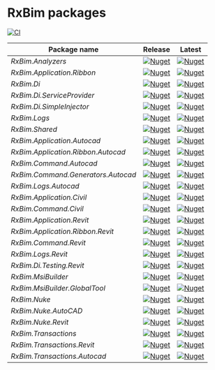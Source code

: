 # RxBim packages

[![CI](https://github.com/ReactiveBIM/RxBim/actions/workflows/CI.yml/badge.svg)](https://github.com/ReactiveBIM/RxBim/actions)

| Package name                       | Release                                                                                                                                                 | Latest                                                                                                                                                                    |
|------------------------------------|---------------------------------------------------------------------------------------------------------------------------------------------------------|---------------------------------------------------------------------------------------------------------------------------------------------------------------------------|
| *RxBim.Analyzers*                  | [![Nuget](https://img.shields.io/nuget/v/RxBim.Analyzers?style=flat)](https://www.nuget.org/packages/RxBim.Analyzers)                                   | [![Nuget](https://img.shields.io/nuget/vpre/RxBim.Analyzers?style=flat)](https://www.nuget.org/packages/RxBim.Analyzers/absoluteLatest)                                   |
| *RxBim.Application.Ribbon*         | [![Nuget](https://img.shields.io/nuget/v/RxBim.Application.Ribbon?style=flat)](https://www.nuget.org/packages/RxBim.Application.Ribbon)                 | [![Nuget](https://img.shields.io/nuget/vpre/RxBim.Application.Ribbon?style=flat)](https://www.nuget.org/packages/RxBim.Application.Ribbon/absoluteLatest)                 |
| *RxBim.Di*                         | [![Nuget](https://img.shields.io/nuget/v/RxBim.Di?style=flat)](https://www.nuget.org/packages/RxBim.Di)                                                 | [![Nuget](https://img.shields.io/nuget/vpre/RxBim.Di?style=flat)](https://www.nuget.org/packages/RxBim.Di/absoluteLatest)                                                 |
| *RxBim.Di.ServiceProvider*         | [![Nuget](https://img.shields.io/nuget/v/RxBim.Di.ServiceProvider?style=flat)](https://www.nuget.org/packages/RxBim.Di.ServiceProvider)                 | [![Nuget](https://img.shields.io/nuget/vpre/RxBim.Di.ServiceProvider?style=flat)](https://www.nuget.org/packages/RxBim.Di.ServiceProvider/absoluteLatest)                 |
| *RxBim.Di.SimpleInjector*          | [![Nuget](https://img.shields.io/nuget/v/RxBim.Di.SimpleInjector?style=flat)](https://www.nuget.org/packages/RxBim.Di.SimpleInjector)                   | [![Nuget](https://img.shields.io/nuget/vpre/RxBim.Di.SimpleInjector?style=flat)](https://www.nuget.org/packages/RxBim.Di.SimpleInjector/absoluteLatest)                   |
| *RxBim.Logs*                       | [![Nuget](https://img.shields.io/nuget/v/RxBim.Logs?style=flat)](https://www.nuget.org/packages/RxBim.Logs)                                             | [![Nuget](https://img.shields.io/nuget/vpre/RxBim.Logs?style=flat)](https://www.nuget.org/packages/RxBim.Logs/absoluteLatest)                                             |
| *RxBim.Shared*                     | [![Nuget](https://img.shields.io/nuget/v/RxBim.Shared?style=flat)](https://www.nuget.org/packages/RxBim.Shared)                                         | [![Nuget](https://img.shields.io/nuget/vpre/RxBim.Shared?style=flat)](https://www.nuget.org/packages/RxBim.Shared/absoluteLatest)                                         |
| *RxBim.Application.Autocad*        | [![Nuget](https://img.shields.io/nuget/v/RxBim.Application.Autocad?style=flat)](https://www.nuget.org/packages/RxBim.Application.Autocad)               | [![Nuget](https://img.shields.io/nuget/vpre/RxBim.Application.Autocad?style=flat)](https://www.nuget.org/packages/RxBim.Application.Autocad/absoluteLatest)               |
| *RxBim.Application.Ribbon.Autocad* | [![Nuget](https://img.shields.io/nuget/v/RxBim.Application.Ribbon.Autocad?style=flat)](https://www.nuget.org/packages/RxBim.Application.Ribbon.Autocad) | [![Nuget](https://img.shields.io/nuget/vpre/RxBim.Application.Ribbon.Autocad?style=flat)](https://www.nuget.org/packages/RxBim.Application.Ribbon.Autocad/absoluteLatest) |
| *RxBim.Command.Autocad*            | [![Nuget](https://img.shields.io/nuget/v/RxBim.Command.Autocad?style=flat)](https://www.nuget.org/packages/RxBim.Command.Autocad)                       | [![Nuget](https://img.shields.io/nuget/vpre/RxBim.Command.Autocad?style=flat)](https://www.nuget.org/packages/RxBim.Command.Autocad/absoluteLatest)                       |
| *RxBim.Command.Generators.Autocad* | [![Nuget](https://img.shields.io/nuget/v/RxBim.Command.Generators.Autocad?style=flat)](https://www.nuget.org/packages/RxBim.Command.Generators.Autocad) | [![Nuget](https://img.shields.io/nuget/vpre/RxBim.Command.Generators.Autocad?style=flat)](https://www.nuget.org/packages/RxBim.Command.Generators.Autocad/absoluteLatest) |
| *RxBim.Logs.Autocad*               | [![Nuget](https://img.shields.io/nuget/v/RxBim.Logs.Autocad?style=flat)](https://www.nuget.org/packages/RxBim.Logs.Autocad)                             | [![Nuget](https://img.shields.io/nuget/vpre/RxBim.Logs.Autocad?style=flat)](https://www.nuget.org/packages/RxBim.Logs.Autocad/absoluteLatest)                             |
| *RxBim.Application.Civil*          | [![Nuget](https://img.shields.io/nuget/v/RxBim.Application.Civil?style=flat)](https://www.nuget.org/packages/RxBim.Application.Civil)                   | [![Nuget](https://img.shields.io/nuget/vpre/RxBim.Application.Civil?style=flat)](https://www.nuget.org/packages/RxBim.Application.Civil/absoluteLatest)                   |
| *RxBim.Command.Civil*              | [![Nuget](https://img.shields.io/nuget/v/RxBim.Command.Civil?style=flat)](https://www.nuget.org/packages/RxBim.Command.Civil)                           | [![Nuget](https://img.shields.io/nuget/vpre/RxBim.Command.Civil?style=flat)](https://www.nuget.org/packages/RxBim.Command.Civil/absoluteLatest)                           |
| *RxBim.Application.Revit*          | [![Nuget](https://img.shields.io/nuget/v/RxBim.Application.Revit?style=flat)](https://www.nuget.org/packages/RxBim.Application.Revit)                   | [![Nuget](https://img.shields.io/nuget/vpre/RxBim.Application.Revit?style=flat)](https://www.nuget.org/packages/RxBim.Application.Revit/absoluteLatest)                   |
| *RxBim.Application.Ribbon.Revit*   | [![Nuget](https://img.shields.io/nuget/v/RxBim.Application.Ribbon.Revit?style=flat)](https://www.nuget.org/packages/RxBim.Application.Ribbon.Revit)     | [![Nuget](https://img.shields.io/nuget/vpre/RxBim.Application.Ribbon.Revit?style=flat)](https://www.nuget.org/packages/RxBim.Application.Ribbon.Revit/absoluteLatest)     |
| *RxBim.Command.Revit*              | [![Nuget](https://img.shields.io/nuget/v/RxBim.Command.Revit?style=flat)](https://www.nuget.org/packages/xBim.Command.Revit)                            | [![Nuget](https://img.shields.io/nuget/vpre/RxBim.Command.Revit?style=flat)](https://www.nuget.org/packages/xBim.Command.Revit/absoluteLatest)                            |
| *RxBim.Logs.Revit*                 | [![Nuget](https://img.shields.io/nuget/v/RxBim.Logs.Revit?style=flat)](https://www.nuget.org/packages/RxBim.Logs.Revit)                                 | [![Nuget](https://img.shields.io/nuget/vpre/RxBim.Logs.Revit?style=flat)](https://www.nuget.org/packages/RxBim.Logs.Revit/absoluteLatest)                                 |
| *RxBim.Di.Testing.Revit*           | [![Nuget](https://img.shields.io/nuget/v/RxBim.Di.Testing.Revit?style=flat)](https://www.nuget.org/packages/RxBim.Di.Testing.Revit)                     | [![Nuget](https://img.shields.io/nuget/vpre/RxBim.Di.Testing.Revit?style=flat)](https://www.nuget.org/packages/RxBim.Di.Testing.Revit/absoluteLatest)                     |
| *RxBim.MsiBuilder*                 | [![Nuget](https://img.shields.io/nuget/v/RxBim.MsiBuilder?style=flat)](https://www.nuget.org/packages/RxBim.MsiBuilder)                                 | [![Nuget](https://img.shields.io/nuget/vpre/RxBim.MsiBuilder?style=flat)](https://www.nuget.org/packages/RxBim.MsiBuilder/absoluteLatest)                                 |
| *RxBim.MsiBuilder.GlobalTool*      | [![Nuget](https://img.shields.io/nuget/v/RxBim.MsiBuilder.GlobalTool?style=flat)](https://www.nuget.org/packages/RxBim.MsiBuilder.GlobalTool)           | [![Nuget](https://img.shields.io/nuget/vpre/RxBim.MsiBuilder.GlobalTool?style=flat)](https://www.nuget.org/packages/RxBim.MsiBuilder.GlobalTool/absoluteLatest)           |
| *RxBim.Nuke*                       | [![Nuget](https://img.shields.io/nuget/v/RxBim.Nuke?style=flat)](https://www.nuget.org/packages/RxBim.Nuke)                                             | [![Nuget](https://img.shields.io/nuget/vpre/RxBim.Nuke?style=flat)](https://www.nuget.org/packages/RxBim.Nuke/absoluteLatest)                                             |
| *RxBim.Nuke.AutoCAD*               | [![Nuget](https://img.shields.io/nuget/v/RxBim.Nuke.AutoCAD?style=flat)](https://www.nuget.org/packages/RxBim.Nuke.AutoCAD)                             | [![Nuget](https://img.shields.io/nuget/vpre/RxBim.Nuke.AutoCAD?style=flat)](https://www.nuget.org/packages/RxBim.Nuke.AutoCAD/absoluteLatest)                             |
| *RxBim.Nuke.Revit*                 | [![Nuget](https://img.shields.io/nuget/v/RxBim.Nuke.Revit?style=flat)](https://www.nuget.org/packages/RxBim.Nuke.Revit)                                 | [![Nuget](https://img.shields.io/nuget/vpre/RxBim.Nuke.Revit?style=flat)](https://www.nuget.org/packages/RxBim.Nuke.Revit/absoluteLatest)                                 |
| *RxBim.Transactions*               | [![Nuget](https://img.shields.io/nuget/v/RxBim.Transactions?style=flat)](https://www.nuget.org/packages/RxBim.Transactions)                             | [![Nuget](https://img.shields.io/nuget/vpre/RxBim.Transactions?style=flat)](https://www.nuget.org/packages/RxBim.Transactions/absoluteLatest)                             |
| *RxBim.Transactions.Revit*         | [![Nuget](https://img.shields.io/nuget/v/RxBim.Transactions.Revit?style=flat)](https://www.nuget.org/packages/RxBim.Transactions.Revit)                 | [![Nuget](https://img.shields.io/nuget/vpre/RxBim.Transactions.Revit?style=flat)](https://www.nuget.org/packages/RxBim.Transactions.Revit/absoluteLatest)                 |
| *RxBim.Transactions.Autocad*       | [![Nuget](https://img.shields.io/nuget/v/RxBim.Transactions.Autocad?style=flat)](https://www.nuget.org/packages/RxBim.Transactions.Autocad)             | [![Nuget](https://img.shields.io/nuget/vpre/RxBim.Transactions.Autocad?style=flat)](https://www.nuget.org/packages/RxBim.Transactions.Autocad/absoluteLatest)             |
